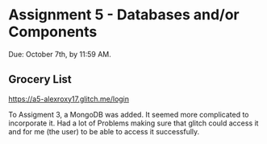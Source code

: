 Assignment 5 - Databases and/or Components
===

Due: October 7th, by 11:59 AM.

## Grocery List

https://a5-alexroxy17.glitch.me/login

To Assigment 3, a MongoDB was added. It seemed more complicated to incorporate it. Had a lot of Problems making sure that glitch could access it and for me (the user) to be able to access it successfully. 

